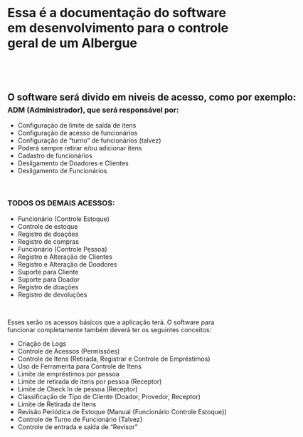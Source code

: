 <div>
    ﻿<h1>
    Essa é a documentação do software em desenvolvimento para o controle geral de um Albergue
    <h1>
        &nbsp;
    <h2 style="height: 8px; width: 1239px; margin-top: 0px">
        O software será divido em niveis de acesso, como por exemplo:
    </h2>
    <h3>
        ADM (Administrador), que será responsável por:
    </h3>
    <ul>
      <li>Configuração de limite de saída de itens</li>
      <li>Configuração de acesso de funcionários</li>
      <li>Configuração de “turno” de funcionários (talvez)</li>
      <li>Poderá sempre retirar e/ou adicionar itens</li>
      <li>Cadastro de funcionários</li>
      <li>Desligamento de Doadores e Clientes</li>
      <li>Desligamento de Funcionários</li>
    </ul>
      &nbsp;
    <h3>
      TODOS OS DEMAIS ACESSOS:
    </h3>
    <ul>
      <li>Funcionário (Controle Estoque)</li>
      <li>Controle de estoque</li>
      <li>Registro de doações</li>
      <li>Registro de compras</li>
      <li>Funcionário (Controle Pessoa)</li>
      <li>Registro e Alteração de Clientes</li>
      <li>Registro e Alteração de Doadores</li>
      <li>Suporte para Cliente</li>
      <li>Suporte para Doador</li>
      <li>Registro de doações</li>
      <li>Registro de devoluções</li>
    </ul>
    <div>    &nbsp;&nbsp;
        <p>
          Esses serão os acessos básicos que a aplicação terá. O software para funcionar completamente também deverá ter os seguintes conceitos:
        </p>
        <ul>
          <li>Criação de Logs</li>
          <li>Controle de Acessos (Permissões)</li>
          <li>Controle de Itens (Retirada, Registrar e Controle de Empréstimos)</li>
          <li>Uso de Ferramenta para Controle de Itens</li>
          <li>Limite de empréstimos por pessoa</li>
          <li>Limite de retirada de itens por pessoa (Receptor)</li>
          <li>Limite de Check In de pessoa (Receptor)</li>
          <li>Classificação de Tipo de Cliente (Doador, Provedor, Receptor)</li>
          <li>Limite de Retirada de Itens</li>
          <li>Revisão Periódica de Estoque (Manual {Funcionário Controle Estoque})</li>
          <li>Controle de Turno de Funcionário {Talvez}</li>
          <li>Controle de entrada e saída de “Revisor”</li>
        </ul>
    </div>
</div>
